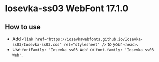 # Iosevka-ss03 WebFont 17.1.0

## How to use

- Add `<link href="https://iosevkawebfonts.github.io/Iosevka-ss03/Iosevka-ss03.css" rel="stylesheet" />` to your `<head>`.
- Use `fontFamily: 'Iosevka ss03 Web'` or `font-family: 'Iosevka ss03 Web'`.
